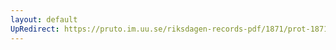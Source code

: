 ```yaml
---
layout: default
UpRedirect: https://pruto.im.uu.se/riksdagen-records-pdf/1871/prot-1871--fk--502/prot-1871--fk--502_001.pdf
---
```

